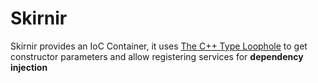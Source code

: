# Skirnir
Skirnir provides an IoC Container, it uses [The C++ Type Loophole](https://alexpolt.github.io/type-loophole.html) to get constructor parameters and allow registering services for **dependency injection**
